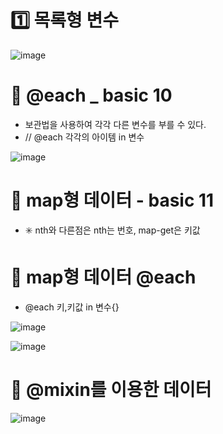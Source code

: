 # 1️⃣ 목록형 변수  

![image](https://github.com/myunzzhang/sass/assets/129017008/f797b91a-97bb-4f1b-a556-28a0311314ec)


# 🦖 @each _ basic 10

  * 보관법을 사용하여 각각 다른 변수를 부를 수 있다. 
  * // @each 각각의 아이템 in 변수 

![image](https://github.com/myunzzhang/sass/assets/129017008/684a649d-d8d2-48b9-8341-c50b7195ae45)

# 🦖 map형 데이터 - basic 11

  * ✳️ nth와 다른점은 nth는 번호, map-get은 키값

# 🦖 map형 데이터 @each 

  * @each 키,키값 in 변수{}

![image](https://github.com/myunzzhang/sass/assets/129017008/16c2c0ce-3805-47d5-ba10-78b6c5a28411)


![image](https://github.com/myunzzhang/sass/assets/129017008/59d0bf21-6ca5-427f-94ff-8df54b89e4ce)


# 🦖 @mixin를 이용한 데이터

![image](https://github.com/myunzzhang/sass/assets/129017008/e2ef1f42-aac0-44e2-b888-d70fb1d3f268)
